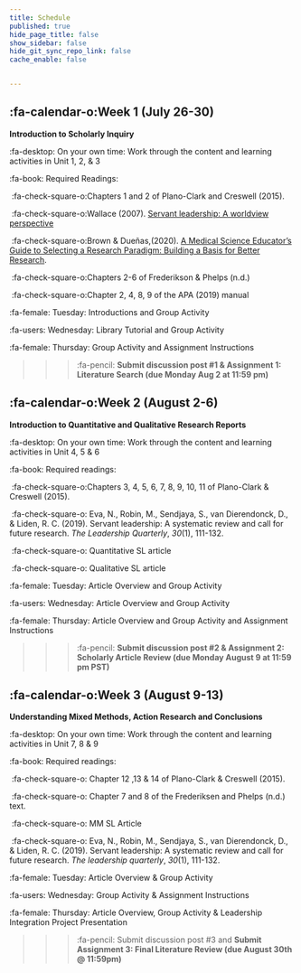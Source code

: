 ```yaml
---
title: Schedule
published: true
hide_page_title: false
show_sidebar: false
hide_git_sync_repo_link: false
cache_enable: false


---
```


## :fa-calendar-o:Week 1 (July 26-30)

**Introduction to Scholarly Inquiry**  

:fa-desktop: On your own time: Work through the content and learning activities in Unit 1, 2, & 3

:fa-book: Required Readings: 

​		:fa-check-square-o:Chapters 1 and 2 of Plano-Clark and Creswell (2015).

​		:fa-check-square-o:Wallace (2007). [Servant leadership: A worldview perspective](https://www.regent.edu/acad/global/publications/ijls/new/vol2iss2/Wallace/WallaceV2Is2.pdf)

​		:fa-check-square-o:Brown & Dueñas,(2020). [A Medical Science Educator’s Guide to Selecting a Research Paradigm: Building a Basis for Better Research](https://doi.org/10.1007/s40670-019-00898-9).

​		:fa-check-square-o:Chapters 2-6 of Frederikson & Phelps (n.d.) 

​		:fa-check-square-o:Chapter 2, 4, 8, 9 of the APA (2019) manual

:fa-female: Tuesday: Introductions and Group Activity

:fa-users: Wednesday: Library Tutorial and Group Activity

:fa-female: Thursday: Group Activity and Assignment Instructions

> > > :fa-pencil: **Submit discussion post #1 & Assignment 1: Literature Search (due Monday Aug 2 at 11:59 pm)**

## :fa-calendar-o:Week 2 (August 2-6)

**Introduction to Quantitative and Qualitative Research Reports**  

:fa-desktop: On your own time: Work through the content and learning activities in Unit 4, 5 & 6  

:fa-book: Required readings:		

​		:fa-check-square-o:Chapters 3, 4, 5, 6, 7, 8, 9, 10, 11 of Plano-Clark & Creswell (2015).

​		:fa-check-square-o: Eva, N., Robin, M., Sendjaya, S., van Dierendonck, D., & Liden, R. C. (2019). Servant leadership: A systematic review and call for future research. *The Leadership Quarterly*, *30*(1), 111-132.

​		:fa-check-square-o: Quantitative SL article

​		:fa-check-square-o: Qualitative SL article

:fa-female: Tuesday: Article Overview and Group Activity

:fa-users: Wednesday: Article Overview and Group Activity

:fa-female: Thursday: Article Overview and Group Activity and Assignment Instructions

> > > :fa-pencil: **Submit discussion post #2 & Assignment 2: Scholarly Article Review (due Monday August 9 at 11:59 pm PST)**

## :fa-calendar-o:Week 3 (August 9-13)

**Understanding Mixed Methods, Action Research and Conclusions**   

:fa-desktop: On your own time: Work through the content and learning activities in Unit 7, 8 & 9

:fa-book: Required readings:

​	:fa-check-square-o: Chapter 12 ,13 & 14 of Plano-Clark & Creswell (2015).

​	:fa-check-square-o: Chapter 7 and 8 of the Frederiksen and Phelps (n.d.) text.

​	:fa-check-square-o: MM SL Article

​	:fa-check-square-o: Eva, N., Robin, M., Sendjaya, S., van Dierendonck, D., & Liden, R. C. (2019). Servant leadership: A systematic review and call for future research. *The leadership quarterly*, *30*(1), 111-132.

:fa-female: Tuesday: Article Overview & Group Activity ​  

:fa-users: Wednesday: Group Activity & Assignment Instructions

:fa-female: Thursday: Article Overview, Group Activity & Leadership Integration Project Presentation

> > > :fa-pencil: Submit discussion post #3 and **Submit Assignment 3: Final Literature Review  (due August 30th @ 11:59pm)**  

##

